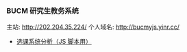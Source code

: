 ### BUCM 研究生教务系统

主站: <http://202.204.35.224/>
个人域名: <http://bucmyjs.yinr.cc/>

- [选课系统分析（JS 脚本用）](./选课系统.md)

